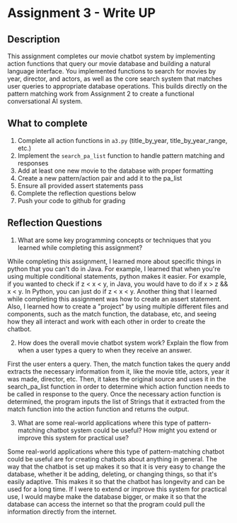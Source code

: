 # Assignment 3 - Write UP

## Description
This assignment completes our movie chatbot system by implementing action functions that query our movie database and building a natural language interface. You implemented functions to search for movies by year, director, and actors, as well as the core search system that matches user queries to appropriate database operations. This builds directly on the pattern matching work from Assignment 2 to create a functional conversational AI system.

## What to complete
1. Complete all action functions in `a3.py` (title_by_year, title_by_year_range, etc.)
2. Implement the `search_pa_list` function to handle pattern matching and responses  
3. Add at least one new movie to the database with proper formatting
4. Create a new pattern/action pair and add it to the pa_list
5. Ensure all provided assert statements pass
6. Complete the reflection questions below
7. Push your code to github for grading

## Reflection Questions

1. What are some key programming concepts or techniques that you learned while completing this assignment?

While completing this assignment, I learned more about specific things in python that you can't do in Java. For example, I learned that when you're using multiple conditional statements, python makes it easier. For example, if you wanted to check if z < x < y, in Java, you would have to do if x > z && x < y. In Python, you can just do if z < x < y. Another thing that I learned while completing this assignment was how to create an assert statement. Also, I learned how to create a "project" by using multiple different files and components, such as the match function, the database, etc, and seeing how they all interact and work with each other in order to create the chatbot. 

2. How does the overall movie chatbot system work? Explain the flow from when a user types a query to when they receive an answer.

First the user enters a query. Then, the match function takes the query andd extracts the necessary information from it, like the movie title, actors, year it was made, director, etc. Then, it takes the original source and uses it in the search_pa_list function in order to determine which action function needs to be called in response to the query. Once the necessary action function is determined, the program inputs the list of Strings that it extracted from the match function into the action function and returns the output.

3. What are some real-world applications where this type of pattern-matching chatbot system could be useful? How might you extend or improve this system for practical use?

Some real-world applications where this type of pattern-matching chatbot could be useful are for creating chatbots about anything in general. The way that the chatbot is set up makes it so that it is very easy to change the database, whether it be adding, deleting, or changing things, so that it's easily adaptive. This makes it so that the chatbot has longevity and can be used for a long time. If I were to extend or improve this system for practical use, I would maybe make the database bigger, or make it so that the database can access the internet so that the program could pull the information directly from the internet.